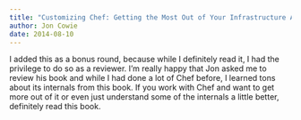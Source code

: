 ```yaml
---
title: "Customizing Chef: Getting the Most Out of Your Infrastructure Automation"
author: Jon Cowie
date: 2014-08-10
---
```


I added this as a bonus round, because while I definitely read it, I had the privilege to do so as a reviewer. I’m really happy that Jon asked me to review his book and while I had done a lot of Chef before, I learned tons about its internals from this book. If you work with Chef and want to get more out of it or even just understand some of the internals a little better, definitely read this book.
